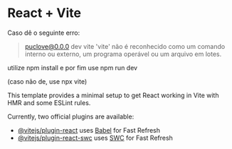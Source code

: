 # React + Vite

Caso dê o seguinte erro:

> puclove@0.0.0 dev
> vite
'vite' não é reconhecido como um comando interno
ou externo, um programa operável ou um arquivo em lotes.

utilize npm install e por fim use npm run dev

(caso não de, use npx vite)

This template provides a minimal setup to get React working in Vite with HMR and some ESLint rules.

Currently, two official plugins are available:

- [@vitejs/plugin-react](https://github.com/vitejs/vite-plugin-react/blob/main/packages/plugin-react/README.md) uses [Babel](https://babeljs.io/) for Fast Refresh
- [@vitejs/plugin-react-swc](https://github.com/vitejs/vite-plugin-react-swc) uses [SWC](https://swc.rs/) for Fast Refresh
